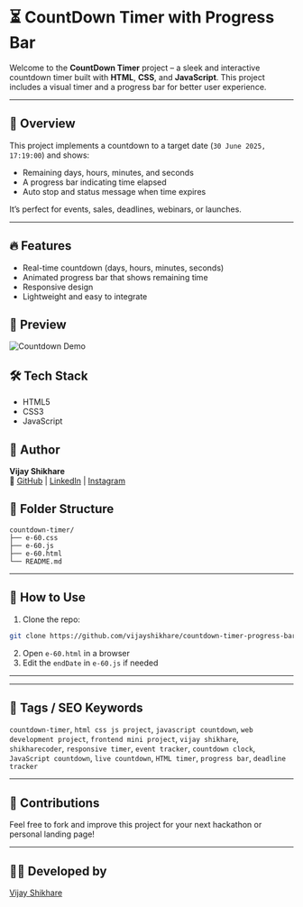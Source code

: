 # ⏳ CountDown Timer with Progress Bar

Welcome to the **CountDown Timer** project – a sleek and interactive countdown timer built with **HTML**, **CSS**, and **JavaScript**. This project includes a visual timer and a progress bar for better user experience.

---

## 📌 Overview

This project implements a countdown to a target date (`30 June 2025, 17:19:00`) and shows:

- Remaining days, hours, minutes, and seconds
- A progress bar indicating time elapsed
- Auto stop and status message when time expires

It’s perfect for events, sales, deadlines, webinars, or launches.

---

## 🔥 Features

- Real-time countdown (days, hours, minutes, seconds)
- Animated progress bar that shows remaining time
- Responsive design
- Lightweight and easy to integrate

## 📸 Preview

![Countdown Demo](https://github.com/user-attachments/assets/demo-countdown.gif)


## 🛠️ Tech Stack

- HTML5
- CSS3
- JavaScript

## 🧠 Author

**Vijay Shikhare**  
🔗 [GitHub](https://github.com/vijayshikhare) | [LinkedIn](https://www.linkedin.com/in/vijayshikhare) | [Instagram](https://www.instagram.com/iamvijayshikhare)

## 📂 Folder Structure

```
countdown-timer/
├── e-60.css
├── e-60.js
├── e-60.html
└── README.md
```

---

## 🔧 How to Use

1. Clone the repo:
```bash
git clone https://github.com/vijayshikhare/countdown-timer-progress-bar
```
2. Open `e-60.html` in a browser
3. Edit the `endDate` in `e-60.js` if needed

---

---

## 📌 Tags / SEO Keywords

`countdown-timer`, `html css js project`, `javascript countdown`, `web development project`, `frontend mini project`, `vijay shikhare`, `shikharecoder`, `responsive timer`, `event tracker`, `countdown clock`, `JavaScript countdown`, `live countdown`, `HTML timer`, `progress bar`, `deadline tracker`

---

## 🙌 Contributions

Feel free to fork and improve this project for your next hackathon or personal landing page!

---

## 👨‍💻 Developed by

[Vijay Shikhare](https://github.com/vijayshikhare)

